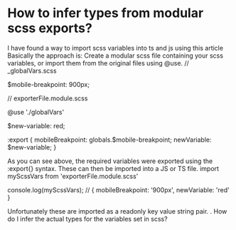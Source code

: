 
# How to infer types from modular scss exports?

I have found a way to import scss variables into ts and js using this article
Basically the approach is:
Create a modular scss file containing your scss variables, or import them from the original files using @use.
// _globalVars.scss

$mobile-breakpoint: 900px;

// exporterFile.module.scss

@use './globalVars'

$new-variable: red;

:export {
  mobileBreakpoint: globals.$mobile-breakpoint;
  newVariable: $new-variable;
}


As you can see above, the required variables were exported using the :export{} syntax. These can then be imported into a JS or TS file.
import myScssVars from 'exporterFile.module.scss'

console.log(myScssVars); // { mobileBreakpoint: '900px', newVariable: 'red' }

Unfortunately these are imported as a readonly key value string pair.
.
How do I infer the actual types for the variables set in scss?

        